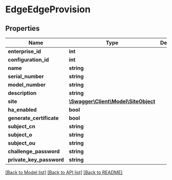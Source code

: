 # EdgeEdgeProvision

## Properties
Name | Type | Description | Notes
------------ | ------------- | ------------- | -------------
**enterprise_id** | **int** |  | [optional] 
**configuration_id** | **int** |  | 
**name** | **string** |  | 
**serial_number** | **string** |  | [optional] 
**model_number** | **string** |  | 
**description** | **string** |  | [optional] 
**site** | [**\Swagger\Client\Model\SiteObject**](SiteObject.md) |  | [optional] 
**ha_enabled** | **bool** |  | [optional] 
**generate_certificate** | **bool** |  | [optional] 
**subject_cn** | **string** |  | [optional] 
**subject_o** | **string** |  | [optional] 
**subject_ou** | **string** |  | [optional] 
**challenge_password** | **string** |  | [optional] 
**private_key_password** | **string** |  | [optional] 

[[Back to Model list]](../README.md#documentation-for-models) [[Back to API list]](../README.md#documentation-for-api-endpoints) [[Back to README]](../README.md)


